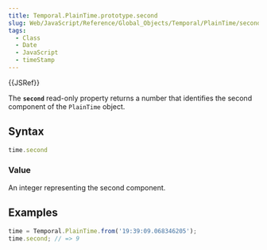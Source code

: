 ```yaml
---
title: Temporal.PlainTime.prototype.second
slug: Web/JavaScript/Reference/Global_Objects/Temporal/PlainTime/second
tags:
  - Class
  - Date
  - JavaScript
  - timeStamp
---
```

{{JSRef}}

<p class="summary"><span class="seoSummary">The <strong><code>second</code></strong> read-only property returns a number that identifies the second component of the <code>PlainTime</code> object.</span></p>

## Syntax

```js
time.second
```

### Value

An integer representing the second component.

## Examples

```js
time = Temporal.PlainTime.from('19:39:09.068346205');
time.second; // => 9
```
